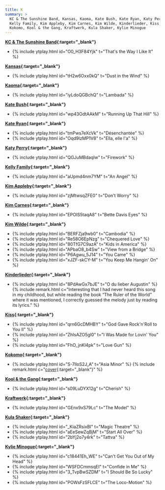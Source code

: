 ```yaml
---
title: K
summary: >
  KC & The Sunshine Band, Kansas, Kaoma, Kate Bush, Kate Ryan, Katy Perry,
  Kelly Family, Kim Appleby, Kim Carnes, Kim Wilde, Kinderlieder, Kiss,
  Kokomo, Kool & the Gang, Kraftwerk, Kula Shaker, Kylie Minogue
---
```

**[KC & The Sunshine Band](https://en.wikipedia.org/wiki/KC_&_The_Sunshine_Band){:target="_blank"}**
- {% include ytplay.html id="O0_H3F84Yjk" t="That's the Way I Like It" %}

**[Kansas](https://en.wikipedia.org/wiki/Kansas_(band)){:target="_blank"}**
- {% include ytplay.html id="tH2w6Oxx0kQ" t="Dust in the Wind" %}

**[Kaoma](https://en.wikipedia.org/wiki/Kaoma){:target="_blank"}**
- {% include ytplay.html id="iyLdoQGBchQ" t="Lambada" %}

**[Kate Bush](https://en.wikipedia.org/wiki/Kate_Bush){:target="_blank"}**
- {% include ytplay.html id="wp43OdtAAkM" t="Running Up That Hill" %}

**[Kate Ryan](https://en.wikipedia.org/wiki/Kate_Ryan){:target="_blank"}**
- {% include ytplay.html id="tmPws7eXcVk" t="Désenchantée" %}
- {% include ytplay.html id="Oqd9lzMP1V8" t="Ella, elle l'a" %}

**[Katy Perry](https://en.wikipedia.org/wiki/Katy_Perry){:target="_blank"}**
- {% include ytplay.html id="QGJuMBdaqIw" t="Firework" %}

**[Kelly Family](https://en.wikipedia.org/wiki/Kelly_Family){:target="_blank"}**
- {% include ytplay.html id="aUpmd4nm7YM" t="An Angel" %}

**[Kim Appleby](https://en.wikipedia.org/wiki/Kim_Appleby){:target="_blank"}**
- {% include ytplay.html id="zjMtwsqZFE0" t="Don't Worry" %}

**[Kim Carnes](https://en.wikipedia.org/wiki/Kim_Carnes){:target="_blank"}**
- {% include ytplay.html id="EPOIS5taqA8" t="Bette Davis Eyes" %}

**[Kim Wilde](https://en.wikipedia.org/wiki/Kim_Wilde){:target="_blank"}**
- {% include ytplay.html id="BERFZja9wb0" t="Cambodia" %}
- {% include ytplay.html id="Re58O6EpNzg" t="Chequered Love" %}
- {% include ytplay.html id="80TfG7C9azA" t="Kids in America" %}
- {% include ytplay.html id="APbaO8_b4Sw" t="View from a Bridge" %}
- {% include ytplay.html id="P6Agwu_5J14" t="You Came" %}
- {% include ytplay.html id="xJZF-skCY-M" t="You Keep Me Hangin' On" %}

**[Kinderlieder](https://en.wikipedia.org/wiki/O_du_lieber_Augustin){:target="_blank"}**
- {% include ytplay.html id="8PdAwGx7bJE" t="O du lieber Augustin" %} {% include remark.html c="Interesting that I had never heard this song in my childhood, but while reading the book “The Ruler of the World” where it was mentioned, I correctly guessed the melody just by reading its lyrics." %}

**[Kiss](https://en.wikipedia.org/wiki/Kiss_(band)){:target="_blank"}**
- {% include ytplay.html id="qrn6GcDMHBY" t="God Gave Rock'n'Roll to You II" %}
- {% include ytplay.html id="ZhIsAZO5gl0" t="I Was Made for Lovin' You" %}
- {% include ytplay.html id="FhO_jnKl4pk" t="Love Gun" %}

**[Kokomo](https://en.wikipedia.org/wiki/Jimmy_Wisner){:target="_blank"}**
- {% include ytplay.html id="S-7lloS2J_A" t="Asia Minor" %} {% include remark.html c="[cover](https://en.wikipedia.org/wiki/Piano_Concerto_(Grieg)){:target=\"_blank\"}" %}

**[Kool & the Gang](https://en.wikipedia.org/wiki/Kool_&_the_Gang){:target="_blank"}**
- {% include ytplay.html id="s09LuDYX12g" t="Cherish" %}

**[Kraftwerk](https://en.wikipedia.org/wiki/Kraftwerk){:target="_blank"}**
- {% include ytplay.html id="GEnx9xS79Lc" t="The Model" %}

**[Kula Shaker](https://en.wikipedia.org/wiki/Kula_Shaker){:target="_blank"}**
- {% include ytplay.html id="_KiaZRsixBI" t="Magic Theatre" %}
- {% include ytplay.html id="aEeSewZqBjM" t="Start All Over" %}
- {% include ytplay.html id="2bYj2o7y4rk" t="Tattva" %}

**[Kylie Minogue](https://en.wikipedia.org/wiki/Kylie_Minogue){:target="_blank"}**
- {% include ytplay.html id="c18441Eh_WE" t="Can't Get You Out of My Head" %}
- {% include ytplay.html id="WSFDCmmsqEI" t="Confide in Me" %}
- {% include ytplay.html id="3_TvpBwSZDM" t="I Should Be So Lucky" %}
- {% include ytplay.html id="POWsFzSFLCE" t="The Loco-Motion" %}
